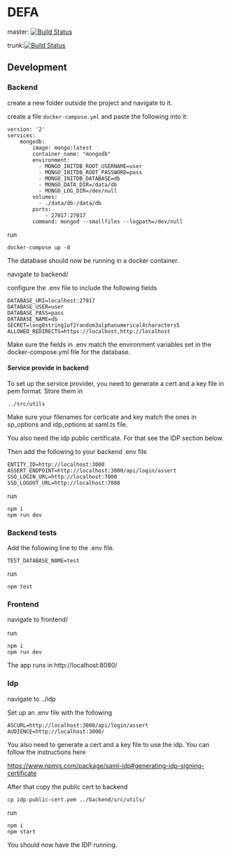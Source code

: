 # DEFA

master: [![Build Status](https://travis-ci.org/UniversityOfHelsinkiCS/DEFA.svg?branch=master)](https://travis-ci.org/UniversityOfHelsinkiCS/DEFA)

trunk:[![Build Status](https://travis-ci.org/UniversityOfHelsinkiCS/DEFA.svg?branch=trunk)](https://travis-ci.org/UniversityOfHelsinkiCS/DEFA)

## Development

### Backend

create a new folder outside the project and navigate to it.

create a file `docker-compose.yml` and paste the following into it:

```
version: '2'
services:
    mongodb:
        image: mongo:latest
        container_name: "mongodb"
        environment:
          - MONGO_INITDB_ROOT_USERNAME=user 
          - MONGO_INITDB_ROOT_PASSWORD=pass
          - MONGO_INITDB_DATABASE=db
          - MONGO_DATA_DIR=/data/db
          - MONGO_LOG_DIR=/dev/null
        volumes:
          - ./data/db:/data/db
        ports:
            - 27017:27017
        command: mongod --smallfiles --logpath=/dev/null
```

run

```
docker-compose up -d
```

The database should now be running in a docker container.

navigate to backend/

configure the .env file to include the following fields

```
DATABASE_URI=localhost:27017
DATABASE_USER=user
DATABASE_PASS=pass
DATABASE_NAME=db
SECRET=long0string1of2random3alphanumerical4characters5
ALLOWED_REDIRECTS=https://localhost,http://localhost
```

Make sure the fields in .env match the environment variables set in the docker-compose.yml file for the database.

#### Service provide in backend

To set up the service provider, you need to generate a cert and a key file in pem format. Store them in 

```
../src/utils
```
Make sure your filenames for certicate and key match the ones in sp_options and idp_options at saml.ts file.

You also need the idp public certificate. For that see the IDP section below.

Then add the following to your backend .env file

```
ENTITY_ID=http://localhost:3000
ASSERT_ENDPOINT=http://localhost:3000/api/login/assert
SSO_LOGIN_URL=http://localhost:7000
SSO_LOGOUT_URL=http://localhost:7000
```

run

```
npm i
npm run dev
```

### Backend tests

Add the following line to the .env file.

```
TEST_DATABASE_NAME=test
```

run

```
npm test
```

### Frontend

navigate to frontend/

run

```
npm i
npm run dev
```

The app runs in http://localhost:8080/


### Idp

navigate to ../idp

Set up an .env file with the following

```
ASCURL=http://localhost:3000/api/login/assert
AUDIENCE=http://localhost:3000/

```

You also need to generate a cert and a key file to use the idp.
You can follow the instructions here

https://www.npmjs.com/package/saml-idp#generating-idp-signing-certificate

After that copy the public cert to backend
```
cp idp-public-cert.pem ../backend/src/utils/
```

run

```
npm i
npm start
```

You should now have the IDP running.
